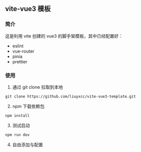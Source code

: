 ## vite-vue3 模板

### 简介

这是利用 vite 创建的 vue3 的脚手架模板，其中已经配置好：

- eslint
- vue-router
- pinia
- prettier

### 使用

1. 通过 git clone 拉取到本地

```shell
git clone https://github.com/liuyxcc/vite-vue3-template.git
```

2. npm 下载依赖包

```shell
npm install
```

3. 测试启动

```shell
npm run dev
```

4. 自由添加与配置
